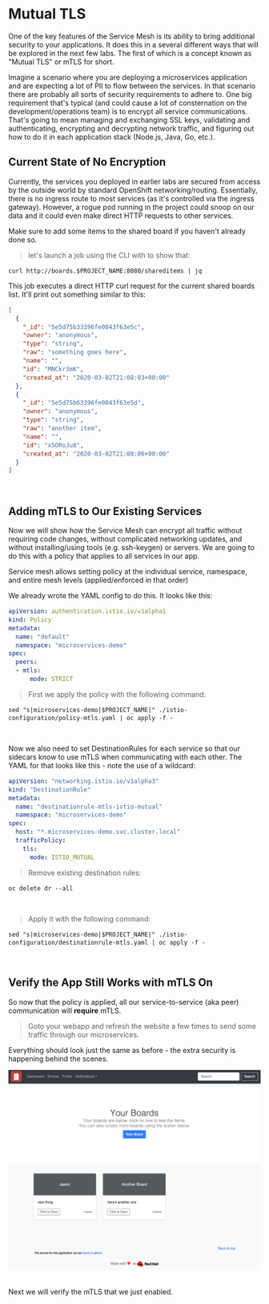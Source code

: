 # Mutual TLS
One of the key features of the Service Mesh is its ability to bring additional security to your applications. It does this in a several different ways that will be explored in the next few labs. The first of which is a concept known as "Mutual TLS" or mTLS for short.

Imagine a scenario where you are deploying a microservices application and are expecting a lot of PII to flow between the services. In that scenario there are probably all sorts of security requirements to adhere to. One big requirement that's typical (and could cause a lot of consternation on the development/operations team) is to encrypt all service communications. That's going to mean managing and exchanging SSL keys, validating and authenticating, encrypting and decrypting network traffic, and figuring out how to do it in each application stack (Node.js, Java, Go, etc.).

## Current State of No Encryption
Currently, the services you deployed in earlier labs are secured from access by the outside world by standard OpenShift networking/routing. Essentially, there is no ingress route to most services (as it's controlled via the ingress gateway). However, a rogue pod running in the project could snoop on our data and it could even make direct HTTP requests to other services. 

<p><i class="fa fa-info-circle"></i> Make sure to add some items to the shared board if you haven't already done so. </p>

<blockquote>
<i class="fa fa-terminal"></i> let's launch a job using the CLI with to show that:
</blockquote>

```execute
curl http://boards.$PROJECT_NAME:8080/shareditems | jq
```

This job executes a direct HTTP curl request for the current shared boards list. It'll print out something similar to this:

```json
[
  {
    "_id": "5e5d75b33396fe0043f63e5c",
    "owner": "anonymous",
    "type": "string",
    "raw": "something goes here",
    "name": "",
    "id": "MNCkr3mK",
    "created_at": "2020-03-02T21:08:03+00:00"
  },
  {
    "_id": "5e5d75b63396fe0043f63e5d",
    "owner": "anonymous",
    "type": "string",
    "raw": "another item",
    "name": "",
    "id": "x5ORoJu8",
    "created_at": "2020-03-02T21:08:06+00:00"
  }
]
```

<br>

## Adding mTLS to Our Existing Services
Now we will show how the Service Mesh can encrypt all traffic without requiring code changes, without complicated networking updates, and without installing/using tools (e.g. ssh-keygen) or servers. We are going to do this with a policy that applies to all services in our app.
<p>
<i class="fa fa-info-circle"></i>
Service mesh allows setting policy at the individual service, namespace, and entire mesh levels (applied/enforced in that order)
</p>

We already wrote the YAML config to do this. It looks like this:
```yaml
apiVersion: authentication.istio.io/v1alpha1
kind: Policy
metadata:
  name: "default"
  namespace: "microservices-demo"
spec:
  peers:
  - mtls:
      mode: STRICT
```

<blockquote>
<i class="fa fa-terminal"></i> First we apply the policy with the following command:
</blockquote>

```execute
sed "s|microservices-demo|$PROJECT_NAME|" ./istio-configuration/policy-mtls.yaml | oc apply -f -
```
<br>

Now we also need to set DestinationRules for each service so that our sidecars know to use mTLS when communicating with each other. The YAML for that looks like this - note the use of a wildcard:
```yaml
apiVersion: "networking.istio.io/v1alpha3"
kind: "DestinationRule"
metadata:
  name: "destinationrule-mtls-istio-mutual"
  namespace: "microservices-demo"
spec:
  host: "*.microservices-demo.svc.cluster.local"
  trafficPolicy:
    tls:
      mode: ISTIO_MUTUAL
```

<blockquote>
<i class="fa fa-terminal"></i> Remove existing destination rules:
</blockquote>

```execute
oc delete dr --all
```
<br>

<blockquote>
<i class="fa fa-terminal"></i> Apply it with the following command:
</blockquote>

```execute
sed "s|microservices-demo|$PROJECT_NAME|" ./istio-configuration/destinationrule-mtls.yaml | oc apply -f -
```
<br>

## Verify the App Still Works with mTLS On
So now that the policy is applied, all our service-to-service (aka peer) communication will **require** mTLS.

<blockquote>
<i class="fa fa-desktop"></i> Goto your webapp and refresh the website a few times to send some traffic through our microservices.
</blockquote>
Everything should look just the same as before - the extra security is happening behind the scenes.

<img src="images/app-boardslist.png" width="1024" class="screenshot"><br/>

<br>
Next we will verify the mTLS that we just enabled.
